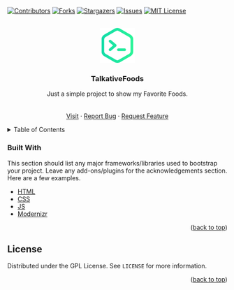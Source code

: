 <div id="top"></div>
<!--
*** Thanks for checking out the Best-README-Template. If you have a suggestion
*** that would make this better, please fork the repo and create a pull request
*** or simply open an issue with the tag "enhancement".
*** Don't forget to give the project a star!
*** Thanks again! Now go create something AMAZING! :D
-->



<!-- PROJECT SHIELDS -->
<!--
*** I'm using markdown "reference style" links for readability.
*** Reference links are enclosed in brackets [ ] instead of parentheses ( ).
*** See the bottom of this document for the declaration of the reference variables
*** for contributors-url, forks-url, etc. This is an optional, concise syntax you may use.
*** https://www.markdownguide.org/basic-syntax/#reference-style-links
-->
[![Contributors][contributors-shield]][contributors-url]
[![Forks][forks-shield]][forks-url]
[![Stargazers][stars-shield]][stars-url]
[![Issues][issues-shield]][issues-url]
[![MIT License][license-shield]][license-url]



<!-- PROJECT LOGO -->
<br />
<div align="center">
  <a href="https://github.com/talkativediv/talkativefoods">
    <img src="images/logo.png" alt="Logo" width="80" height="80">
  </a>

  <h3 align="center">TalkativeFoods</h3>

  <p align="center">
    Just a simple project to show my Favorite Foods.
    <br />
    <br />
    <br />
    <a href="https://talkativediv.github.io/TalkativeFoods/">Visit</a>
    ·
    <a href="https://github.com/talkativediv/talkativefoods/issues">Report Bug</a>
    ·
    <a href="https://github.com/talkativediv/talkativefoods/issues">Request Feature</a>
  </p>
</div>



<!-- TABLE OF CONTENTS -->
<details>
  <summary>Table of Contents</summary>
  <ol>
    <li>
        <a href="#built-with">Built With</a>
    </li>
    <li><a href="#license">License</a></li>
  </ol>
</details>

### Built With

This section should list any major frameworks/libraries used to bootstrap your project. Leave any add-ons/plugins for the acknowledgements section. Here are a few examples.

* [HTML](https://html.spec.whatwg.org/multipage/)
* [CSS](https://www.w3.org/Style/CSS/Overview.en.html)
* [JS](https://javascript.com)
* [Modernizr](https://modernizr.com/)

<p align="right">(<a href="#top">back to top</a>)</p>


<!-- LICENSE -->
## License

Distributed under the GPL License. See `LICENSE` for more information.

<p align="right">(<a href="#top">back to top</a>)</p>




<!-- MARKDOWN LINKS & IMAGES -->
<!-- https://www.markdownguide.org/basic-syntax/#reference-style-links -->
[contributors-shield]: https://img.shields.io/badge/Contributors-1-blue?style=for-the-badge
[contributors-url]: https://github.com/talkativediv/talkativefoods/graphs/contributors
[forks-shield]:https://img.shields.io/badge/Forks-0-blue?style=for-the-badge
[forks-url]: https://github.com/talkativediv/talkativefoods/network/members
[stars-shield]: https://img.shields.io/badge/stars-0-blue?style=for-the-badge
[stars-url]: https://github.com/talkativediv/talkativefoods/stargazers
[issues-shield]: https://img.shields.io/badge/issues-0-blue?style=for-the-badge
[issues-url]: https://github.com/talkativediv/talkativefoods/issues
[license-shield]:https://img.shields.io/badge/license-GPL-blue?style=for-the-badge
[license-url]: https://github.com/TalkativeDiv/TalkativeFoods/blob/master/LICENSE
[linkedin-shield]: https://img.shields.io/badge/-LinkedIn-black.svg?style=for-the-badge&logo=linkedin&colorB=555
